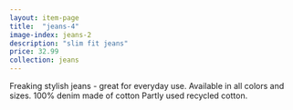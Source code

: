 ```yaml
---
layout: item-page
title:  "jeans-4"
image-index: jeans-2
description: "slim fit jeans"
price: 32.99
collection: jeans
---
```

Freaking stylish jeans - great for everyday use. 
Available in all colors and sizes. 100% denim made of cotton
Partly used recycled cotton.